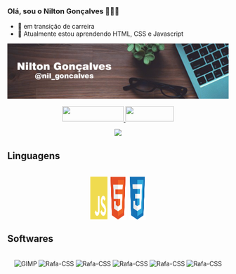 ### Olá, sou o Nilton Gonçalves 👨🏾‍🦱
- 🔭 em transição de carreira
- 🌱 Atualmente estou aprendendo HTML, CSS e Javascript

<p align="center">
	<img src="banner.png">
</p>
<p align="center">
	<a href="https://www.linkedin.com/in/nilton-sgoncalves/">
		<img height="35" width="140" src="https://img.shields.io/badge/LinkedIn-0077B5?style=for-the-badge&logo=linkedin&logoColor=white" />
	</a>
 <a href="mailto:nd.sg19809@gmail.com">
		<img height="35" width="110" src="https://img.shields.io/badge/Gmail-D14836?style=for-the-badge&logo=gmail&logoColor=white" />
	</a>
</p>

<p align="center">
	<img src="https://komarev.com/ghpvc/?username=BreadcrumbsNilton-goncalves&color=blueviolet&style=flat-square&label=Profile+Views" />
</p>

<h2 >Linguagens</h2>

<div style="display: inline_block" align="center"><br>
  <img align="center" alt="Js" height="100" width="40" src="https://raw.githubusercontent.com/devicons/devicon/master/icons/javascript/javascript-plain.svg">
  <img align="center" alt="HTML" height="100" width="40" src="https://raw.githubusercontent.com/devicons/devicon/master/icons/html5/html5-original.svg">
  <img align="center" alt="CSS" height="100" width="40" src="https://raw.githubusercontent.com/devicons/devicon/master/icons/css3/css3-original.svg">
</div>

<h2 >Softwares</h2>
<div style="display: inline_block" align="center"><br>
	<img align="center" alt="GIMP" height="30" width="100" src="https://img.shields.io/badge/gimp-5C5543?style=for-the-badge&logo=gimp&logoColor=white">
	<img align="center" alt="Rafa-CSS" height="30" width="150" src="https://aleen42.github.io/badges/src/photoshop.svg">
	<img align="center" alt="Rafa-CSS" height="30" width="150" src="https://aleen42.github.io/badges/src/illustrator.svg">
	<img align="center" alt="Rafa-CSS" height="30" width="100" src="https://img.shields.io/badge/Inkscape-000000?style=for-the-badge&logo=Inkscape&logoColor=white">
	<img align="center" alt="Rafa-CSS" height="30" width="100" src="https://img.shields.io/badge/Canva-%2300C4CC.svg?&style=for-the-badge&logo=Canva&logoColor=white">
	<img align="center" alt="Rafa-CSS" height="30" width="100" src="https://img.shields.io/badge/Figma-F24E1E?style=for-the-badge&logo=figma&logoColor=white">
</div>




